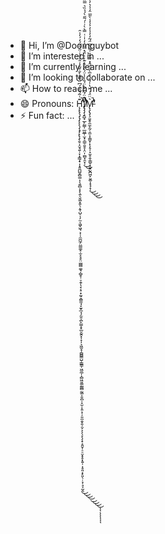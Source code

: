 - 👋 Hi, I’m @Doomguybot
- 👀 I’m interested in ...
- 🌱 I’m currently learning ...
- 💞️ I’m looking to collaborate on ...
- 📫 How to reach me ...
- 😄 Pronouns: H̵̨̨̢̨̡̨̡̨̨̨̡̧̡̨̢̧̨̛̛̛̛̱̠̝̮̘͍̹̞͙͇̗̟͎͙͈̪̺̬̻͚̣̩̖͍̻͕͙̖͍̖̬͖͓͍̖͔̱̜̺̠̩̗̫͔͖̬͖͉͕̜̩̼̪̼̗̤̳͚̝̣̫̝͉̥̤̫̻̻͚̘̦̻̥̹̠̭̩̖̞͔̠͙̰̠̭̳̼̘̞̫̟̲̘̗̫̱̣̪̙̳̝̟̲̮̰̭͓̩̞̩͕͖̫͓̦̻̻͇̺̹̳͇̜͖̫̲̦̩̻͖͈͚̰͇̻̰͚͕̮̪̹̝̫̣͎͈͕̹̦͈̼̯̞͈̦̬͕͕̖̞̖͔̟͔͈̬̜̠̠̬̟̥͓͍̹͎̥͈͔̙͈̖̣͕̜͉̖̰̭͊͗͂́̄̑͗́͆̏̿̽̀̐̌͂̔̇̎͐̊͛̇̋́̋̅́̒́̓̍̑̚͘̕͜͜͜͜͜͜͜͜ͅͅͅͅͅͅͅͅĬ̸̢̡̡̧̛̛̛̱̺̘̲̙̰̳̹̲͖̲̜̫̟̠̳̠͍̥̝̤̩̫̻͓̯̞̹̑̈́̃̅̆͑̈́̆̾̾̈́̀̉́̽͊͗͑̈́̽͐̋͑̓̍̇͑̿̀̀͗͑́͂̋̀́̉̏͛̿̋̋̈́̈́̔͗̒̑͋̎͊̿̎͗̒̎̎͂̔̓̀̿́͒͑͐̇̽̇͌́̇̈́͊̂̈́͆̂̍̍͑̍̄͂͆̔̉͂̿͑̐̽̋͑͊̒́̉̿̋̃͐̆̍̔̑͋̚̚̚͘͘͘̕̚̕͘͘̚͜͜͠͝͝͝͝͠͝͝͝͠͝͠ͅM̵̢̧̢̡̧̛̛̛̮̮̥̼̼̝̰̜̯̫͕̩̳̬̜̙̗̥̦̝̫̥̯͎̳̬͙̮̠̬̪͖̙̮͚̩̟̘̝̩͛̈̈́́̈̆̔̍́̈́͒̅̀̍̈́̂̽̈̅͒̏͑͌͛͆̈́͂̒̓̾̓͐̾̾̀̃̅̈̒̾͛̓̓͐͑̎̃̃́̊̎͑͊̑͐̓͊̔̍͂̏̂͂̈́̈͐͋́͆̾̂̎̾̒̓̓̆̐̾̋̂͌̋͂͑̉͐̏́̾̇̚͘̕̕͜͜͜͜͝͠͠͝
- ⚡ Fun fact: ...

<!---
Doomguybot/Doomguybot is a ✨ special ✨ repository because its `README.md` (this file) appears on your GitHub profile.
You can click the Preview link to take a look at your changes.
--->
